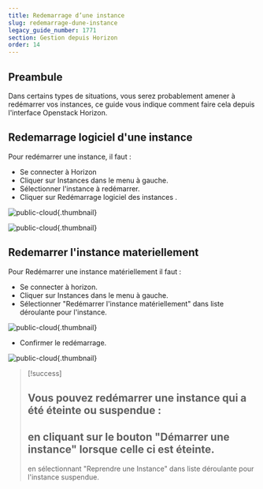 ```yaml
---
title: Redemarrage d’une instance
slug: redemarrage-dune-instance
legacy_guide_number: 1771
section: Gestion depuis Horizon
order: 14
---
```



## Preambule
Dans certains types de situations, vous serez probablement amener à redémarrer vos instances, ce guide vous indique comment faire cela depuis l'interface Openstack Horizon.


## Redemarrage logiciel d'une instance
Pour redémarrer une instance, il faut :

- Se connecter à Horizon
- Cliquer sur Instances dans le menu à gauche.
- Sélectionner l'instance à redémarrer.
- Cliquer sur Redémarrage logiciel des instances .


![public-cloud](images/2619.png){.thumbnail}


![public-cloud](images/2620.png){.thumbnail}


## Redemarrer l'instance materiellement
Pour Redémarrer une instance matériellement il faut :

- Se connecter à horizon.
- Cliquer sur Instances dans le menu à gauche.
- Sélectionner "Redémarrer l'instance matériellement" dans liste déroulante pour l'instance.


![public-cloud](images/2621.png){.thumbnail}

- Confirmer le redémarrage.


![public-cloud](images/2622.png){.thumbnail}



> [!success]
>
> Vous pouvez redémarrer une instance qui a été éteinte ou suspendue :
> - 
> en cliquant sur le bouton "Démarrer une instance" lorsque celle ci
> est éteinte.
> - 
> en sélectionnant "Reprendre une Instance" dans liste déroulante pour
> l'instance suspendue.
> 
> 
